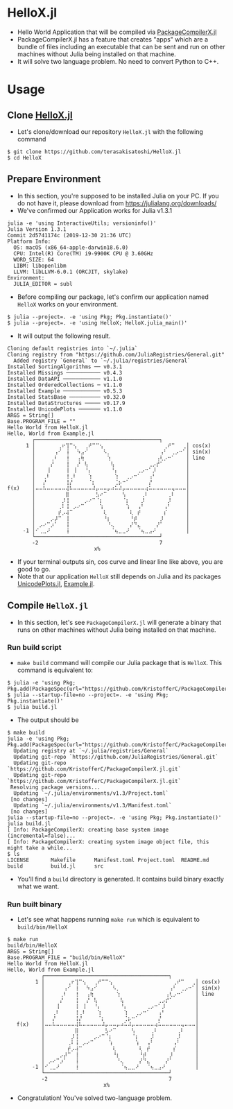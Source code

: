# HelloX.jl

- Hello World Application that will be compiled via [PackageCompilerX.jl](https://github.com/JuliaComputing/PackageCompilerX.jl)
- PackageCompilerX.jl has a feature that creates "apps" which are a bundle of files including an executable that can be sent and run on other machines without Julia being installed on that machine.
- It will solve two language problem. No need to convert Python to C++.

# Usage

## Clone [HelloX.jl](https://github.com/terasakisatoshi/HelloX.jl)

- Let's clone/download our repository `HelloX.jl` with the following command

```console
$ git clone https://github.com/terasakisatoshi/HelloX.jl
$ cd HelloX
```

## Prepare Environment

- In this section, you're supposed to be installed Julia on your PC.
If you do not have it, please download from https://julialang.org/downloads/
- We've confirmed our Application works for Julia v1.3.1

```console
julia -e 'using InteractiveUtils; versioninfo()'
Julia Version 1.3.1
Commit 2d5741174c (2019-12-30 21:36 UTC)
Platform Info:
  OS: macOS (x86_64-apple-darwin18.6.0)
  CPU: Intel(R) Core(TM) i9-9900K CPU @ 3.60GHz
  WORD_SIZE: 64
  LIBM: libopenlibm
  LLVM: libLLVM-6.0.1 (ORCJIT, skylake)
Environment:
  JULIA_EDITOR = subl
```

- Before compiling our package, let's confirm our application named `HelloX` works on your environment.

```
$ julia --project=. -e 'using Pkg; Pkg.instantiate()'
$ julia --project=. -e 'using HelloX; HelloX.julia_main()'
```

- It will output the following result.

```
Cloning default registries into `~/.julia`
Cloning registry from "https://github.com/JuliaRegistries/General.git"
  Added registry `General` to `~/.julia/registries/General`
Installed SortingAlgorithms ── v0.3.1
Installed Missings ─────────── v0.4.3
Installed DataAPI ──────────── v1.1.0
Installed OrderedCollections ─ v1.1.0
Installed Example ──────────── v0.5.3
Installed StatsBase ────────── v0.32.0
Installed DataStructures ───── v0.17.9
Installed UnicodePlots ─────── v1.1.0
ARGS = String[]
Base.PROGRAM_FILE = ""
Hello World from HelloX.jl
Hello, World from Example.jl
        ┌────────────────────────────────────────┐
      1 │⠀⠀⠀⠀⠀⠀⢀⠖⢹⠉⢢⠀⠀⢀⠞⠉⠉⢢⠀⠀⠀⠀⠀⠀⠀⠀⠀⠀⠀⠀⠀⠀⠀⠀⢀⠞⠉⠀⠀⢀│ cos(x)
        │⠀⠀⠀⠀⠀⢠⠊⠀⢸⠀⠀⠳⣠⠊⠀⠀⠀⠀⠣⡀⠀⠀⠀⠀⠀⠀⠀⠀⠀⠀⠀⠀⠀⢠⠃⠀⢀⡠⠒⠁│ sin(x)
        │⠀⠀⠀⠀⢀⠇⠀⠀⢸⠀⠀⢠⢷⠀⠀⠀⠀⠀⠀⢱⠀⠀⠀⠀⠀⠀⠀⠀⠀⠀⠀⠀⢠⢇⡠⠒⠁⠀⠀⠀│ line
        │⠀⠀⠀⠀⡜⠀⠀⠀⢸⠀⠀⡜⠀⢧⠀⠀⠀⠀⠀⠀⢧⠀⠀⠀⠀⠀⠀⠀⠀⠀⢀⡠⡞⠁⠀⠀⠀⠀⠀⠀│
        │⠀⠀⠀⢸⠀⠀⠀⠀⢸⠀⢸⠀⠀⠘⡄⠀⠀⠀⠀⠀⠘⡄⠀⠀⠀⠀⠀⢀⡠⠒⠁⡸⠀⠀⠀⠀⠀⠀⠀⠀│
        │⠀⠀⢀⠇⠀⠀⠀⠀⢸⢀⠇⠀⠀⠀⢱⠀⠀⠀⠀⠀⠀⢱⠀⠀⢀⡠⠒⠁⠀⠀⢠⠃⠀⠀⠀⠀⠀⠀⠀⠀│
        │⠀⠀⡜⠀⠀⠀⠀⠀⢸⡜⠀⠀⠀⠀⠈⡆⠀⠀⠀⠀⠀⢈⡦⠒⠁⠀⠀⠀⠀⠀⡜⠀⠀⠀⠀⠀⠀⠀⠀⠀│
f(x)    │⠤⠤⠧⠤⠤⠤⠤⠤⢼⠧⠤⠤⠤⠤⠤⠼⡤⠤⠤⡤⠴⠥⠼⡤⠤⠤⠤⠤⠤⢴⠥⠤⠤⠤⠤⠤⢤⠤⠤⠤│
        │⠀⠀⠀⠀⠀⠀⠀⠀⣿⠀⠀⠀⠀⠀⠀⠀⣣⠔⠉⠀⠀⠀⠀⢣⠀⠀⠀⠀⢀⠇⠀⠀⠀⠀⠀⢀⠇⠀⠀⠀│
        │⠀⠀⠀⠀⠀⠀⠀⡸⢸⠀⠀⠀⠀⡠⠔⠉⠈⡆⠀⠀⠀⠀⠀⠈⡆⠀⠀⠀⡸⠀⠀⠀⠀⠀⠀⡸⠀⠀⠀⠀│
        │⠀⠀⠀⠀⠀⠀⢀⠇⢸⠀⡠⠔⠉⠀⠀⠀⠀⢱⠀⠀⠀⠀⠀⠀⢱⠀⠀⢠⠃⠀⠀⠀⠀⠀⢠⠃⠀⠀⠀⠀│
        │⠀⠀⠀⠀⠀⠀⡞⡠⢼⠉⠀⠀⠀⠀⠀⠀⠀⠀⢇⠀⠀⠀⠀⠀⠀⢇⠀⡞⠀⠀⠀⠀⠀⠀⡎⠀⠀⠀⠀⠀│
        │⠀⠀⠀⠀⡠⡼⠉⠀⢸⠀⠀⠀⠀⠀⠀⠀⠀⠀⠘⡆⠀⠀⠀⠀⠀⠘⡾⠀⠀⠀⠀⠀⠀⡸⠀⠀⠀⠀⠀⠀│
        │⠀⡠⠔⠉⡰⠁⠀⠀⢸⠀⠀⠀⠀⠀⠀⠀⠀⠀⠀⠘⢄⠀⠀⠀⠀⡜⠙⣄⠀⠀⠀⠀⡜⠁⠀⠀⠀⠀⠀⠀│
     -1 │⠊⢀⣀⠜⠀⠀⠀⠀⢸⠀⠀⠀⠀⠀⠀⠀⠀⠀⠀⠀⠈⢦⣀⣀⠜⠀⠀⠈⢦⣀⣠⠜⠀⠀⠀⠀⠀⠀⠀⠀│
        └────────────────────────────────────────┘
        -2                                       7
                            x%
```

- If your terminal outputs sin, cos curve and linear line like above, you are good to go.
- Note that our application `HelloX` still depends on Julia and its packages [UnicodePlots.jl](https://github.com/Evizero/UnicodePlots.jl), [Example.jl](https://github.com/JuliaLang/Example.jl).

## Compile `HelloX.jl`

- In this section, let's see `PackageCompilerX.jl` will generate a binary that runs on other machines without Julia being installed on that machine.

### Run build script

- `make build` command will compile our Julia package that is `HelloX`. This command is equivalent to:

```console
$ julia -e 'using Pkg; Pkg.add(PackageSpec(url="https://github.com/KristofferC/PackageCompilerX.jl.git",rev="master"))'
$ julia --startup-file=no --project=. -e 'using Pkg; Pkg.instantiate()'
$ julia build.jl
```

- The output should be

```console
$ make build
julia -e 'using Pkg; Pkg.add(PackageSpec(url="https://github.com/KristofferC/PackageCompilerX.jl.git",rev="master"))'
  Updating registry at `~/.julia/registries/General`
  Updating git-repo `https://github.com/JuliaRegistries/General.git`
  Updating git-repo `https://github.com/KristofferC/PackageCompilerX.jl.git`
  Updating git-repo `https://github.com/KristofferC/PackageCompilerX.jl.git`
 Resolving package versions...
  Updating `~/.julia/environments/v1.3/Project.toml`
 [no changes]
  Updating `~/.julia/environments/v1.3/Manifest.toml`
 [no changes]
julia --startup-file=no --project=. -e 'using Pkg; Pkg.instantiate()'
julia build.jl
[ Info: PackageCompilerX: creating base system image (incremental=false)...
[ Info: PackageCompilerX: creating system image object file, this might take a while...
$ ls
LICENSE       Makefile      Manifest.toml Project.toml  README.md     build         build.jl      src
```

- You'll find a `build` directory is generated. It contains build binary exactly what we want.

### Run built binary

- Let's see what happens running `make run` which is equivalent to `build/bin/HelloX`

```console
$ make run
build/bin/HelloX
ARGS = String[]
Base.PROGRAM_FILE = "build/bin/HelloX"
Hello World from HelloX.jl
Hello, World from Example.jl
           ┌────────────────────────────────────────┐
         1 │⠀⠀⠀⠀⠀⠀⢀⠖⢹⠉⢢⠀⠀⢀⠞⠉⠉⢢⠀⠀⠀⠀⠀⠀⠀⠀⠀⠀⠀⠀⠀⠀⠀⠀⢀⠞⠉⠀⠀⢀│ cos(x)
           │⠀⠀⠀⠀⠀⢠⠊⠀⢸⠀⠀⠳⣠⠊⠀⠀⠀⠀⠣⡀⠀⠀⠀⠀⠀⠀⠀⠀⠀⠀⠀⠀⠀⢠⠃⠀⢀⡠⠒⠁│ sin(x)
           │⠀⠀⠀⠀⢀⠇⠀⠀⢸⠀⠀⢠⢷⠀⠀⠀⠀⠀⠀⢱⠀⠀⠀⠀⠀⠀⠀⠀⠀⠀⠀⠀⢠⢇⡠⠒⠁⠀⠀⠀│ line
           │⠀⠀⠀⠀⡜⠀⠀⠀⢸⠀⠀⡜⠀⢧⠀⠀⠀⠀⠀⠀⢧⠀⠀⠀⠀⠀⠀⠀⠀⠀⢀⡠⡞⠁⠀⠀⠀⠀⠀⠀│
           │⠀⠀⠀⢸⠀⠀⠀⠀⢸⠀⢸⠀⠀⠘⡄⠀⠀⠀⠀⠀⠘⡄⠀⠀⠀⠀⠀⢀⡠⠒⠁⡸⠀⠀⠀⠀⠀⠀⠀⠀│
           │⠀⠀⢀⠇⠀⠀⠀⠀⢸⢀⠇⠀⠀⠀⢱⠀⠀⠀⠀⠀⠀⢱⠀⠀⢀⡠⠒⠁⠀⠀⢠⠃⠀⠀⠀⠀⠀⠀⠀⠀│
           │⠀⠀⡜⠀⠀⠀⠀⠀⢸⡜⠀⠀⠀⠀⠈⡆⠀⠀⠀⠀⠀⢈⡦⠒⠁⠀⠀⠀⠀⠀⡜⠀⠀⠀⠀⠀⠀⠀⠀⠀│
   f(x)    │⠤⠤⠧⠤⠤⠤⠤⠤⢼⠧⠤⠤⠤⠤⠤⠼⡤⠤⠤⡤⠴⠥⠼⡤⠤⠤⠤⠤⠤⢴⠥⠤⠤⠤⠤⠤⢤⠤⠤⠤│
           │⠀⠀⠀⠀⠀⠀⠀⠀⣿⠀⠀⠀⠀⠀⠀⠀⣣⠔⠉⠀⠀⠀⠀⢣⠀⠀⠀⠀⢀⠇⠀⠀⠀⠀⠀⢀⠇⠀⠀⠀│
           │⠀⠀⠀⠀⠀⠀⠀⡸⢸⠀⠀⠀⠀⡠⠔⠉⠈⡆⠀⠀⠀⠀⠀⠈⡆⠀⠀⠀⡸⠀⠀⠀⠀⠀⠀⡸⠀⠀⠀⠀│
           │⠀⠀⠀⠀⠀⠀⢀⠇⢸⠀⡠⠔⠉⠀⠀⠀⠀⢱⠀⠀⠀⠀⠀⠀⢱⠀⠀⢠⠃⠀⠀⠀⠀⠀⢠⠃⠀⠀⠀⠀│
           │⠀⠀⠀⠀⠀⠀⡞⡠⢼⠉⠀⠀⠀⠀⠀⠀⠀⠀⢇⠀⠀⠀⠀⠀⠀⢇⠀⡞⠀⠀⠀⠀⠀⠀⡎⠀⠀⠀⠀⠀│
           │⠀⠀⠀⠀⡠⡼⠉⠀⢸⠀⠀⠀⠀⠀⠀⠀⠀⠀⠘⡆⠀⠀⠀⠀⠀⠘⡾⠀⠀⠀⠀⠀⠀⡸⠀⠀⠀⠀⠀⠀│
           │⠀⡠⠔⠉⡰⠁⠀⠀⢸⠀⠀⠀⠀⠀⠀⠀⠀⠀⠀⠘⢄⠀⠀⠀⠀⡜⠙⣄⠀⠀⠀⠀⡜⠁⠀⠀⠀⠀⠀⠀│
        -1 │⠊⢀⣀⠜⠀⠀⠀⠀⢸⠀⠀⠀⠀⠀⠀⠀⠀⠀⠀⠀⠈⢦⣀⣀⠜⠀⠀⠈⢦⣀⣠⠜⠀⠀⠀⠀⠀⠀⠀⠀│
           └────────────────────────────────────────┘
           -2                                       7
                               x%
```

- Congratulation! You've solved two-language problem.
